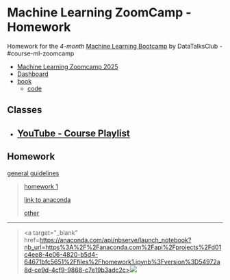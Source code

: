 # Machine Learning ZoomCamp - Homework

Homework for the _4-month_ [Machine Learning Bootcamp](https://github.com/DataTalksClub/machine-learning-zoomcamp) by DataTalksClub - #course-ml-zoomcamp

- [Machine Learning Zoomcamp 2025](http://mlzoomcamp.com/)
- [Dashboard](https://courses.datatalks.club/ml-zoomcamp-2025/dashboard)
- [book](https://mlbookcamp.com/)
  - [code](https://github.com/alexeygrigorev/mlbookcamp-code)

## Classes

- ## [YouTube - Course Playlist](https://www.youtube.com/playlist?list=PL3MmuxUbc_hIhxl5Ji8t4O6lPAOpHaCLR)

## Homework

[general guidelines](https://github.com/DataTalksClub/machine-learning-zoomcamp/blob/master/cohorts/2025/01-intro/homework.md)

> [homework 1](homework/01-intro/homework_01.ipynb)
>
> [link to anaconda](https://anaconda.com/app/share/notebooks/291fe2b8-e6b4-458a-ba09-f23e5f0beb14/overview)
>
> [other](https://anaconda.com/api/nbserve/launch_notebook?nb_url=https%3A%2F%2Fanaconda.com%2Fapi%2Fprojects%2Fd01c4ee8-4e06-4820-b5d4-64671bfc5651%2Ffiles%2Fhomework1.ipynb%3Fversion%3D54972a8d-ce9d-4cf9-9868-c7e19b3adc2c)

---

> <a target="\_blank" href=https://anaconda.com/api/nbserve/launch_notebook?nb_url=https%3A%2F%2Fanaconda.com%2Fapi%2Fprojects%2Fd01c4ee8-4e06-4820-b5d4-64671bfc5651%2Ffiles%2Fhomework1.ipynb%3Fversion%3D54972a8d-ce9d-4cf9-9868-c7e19b3adc2c><img src="https://static.anaconda.cloud/content/a22d04e8445b700f28937ab3231b8cded505d0395c63b7a269696722196d5415"/></a>
